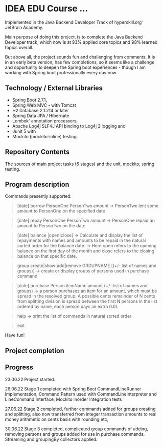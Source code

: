 # IDEA EDU Course ...

Implemented in the Java Backend Developer Track of hyperskill.org' JetBrain Academy.

Main purpose of doing this project, is to complete the Java Backend Developer track, which now is at 93% applied core topics 
and 98% learned topics overall.

But above all, the project sounds fun and challenging from comments. It is in an early beta version, has few completions,
so it seems like a challenge and opportunity to deepen the Spring boot experiences - though I am working with Spring boot
professionally every day now.

## Technology / External Libraries

- Spring Boot 2.7.1,
- Spring Web MVC - with Tomcat
- H2 Database 2.1.214 or later 
- Spring Data JPA / Hibernate
- Lombok' annotation processors,
- Apache Log4j SLF4J API binding to Log4j 2 logging and
- Junit 5 with
- Mockito (mockito-inline) testing.

## Repository Contents

The sources of main project tasks (6 stages) and the unit, mockito, spring testing.

## Program description

Commands presently supported:
> [date] borrow PersonOne PersonTwo amount -> PersonTwo lent some amount to PersonOne on the specified date

> [date] repay PersonOne PersonTwo amount -> PersonOne repaid an amount to PersonTwo on the date.

> [date] balance [open|close] -> Calculate and display the list of repayments with names and amounts to be repaid in the natural sorted order for the balance date.
-> Here open refers to the opening balance on the first day of the month and close refers to the closing balance on that specific date.

> group create|show|add|remove GROUPNAME [(+/- list of names and groups)] -> create or display groups of persons used in purchase command

> [date] purchase Person itemName amount (+/- list of names and groups) -> a person purchases an item for an amount, which must be spread in the resolved group.
A possible cents remainder of N cents from splitting division is spread between the first N persons in the list ordered by name,
each person pays an extra 0.01.

> help -> print the list of commands in natural sorted order

> exit

Have fun!

## Project completion

[//]: # (Project was completed on xx.0d.22.)

## Progress

23.06.22 Project started.

26.06.22 Stage 1 completed with Spring Boot CommandLineRunner implementation, Command Pattern used with
CommandLineInterpreter and LineCommand Interface, Mockito Inorder Integration tests

27.06.22 Stage 2 completed, further commands added for groups creating and
splitting, also now transferred from integer transaction amounts to real
money arithmetic on cents basis with rounding etc,

30.06.22 Stage 3 completed, complicated group commands of adding, removing persons and groups added for use in
 purchase commands. Streaming and groupingBy collectors applied.